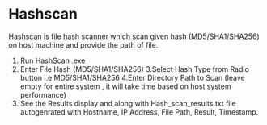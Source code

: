 # Hashscan
Hashscan is file hash scanner  which scan given hash (MD5/SHA1/SHA256) on host machine and provide the path of file.
1. Run HashScan .exe
2.  Enter File Hash (MD5/SHA1/SHA256)
3.Select Hash Type from Radio button i.e MD5/SHA1/SHA256
4.Enter Directory Path to Scan (leave empty for entire system , it will take time based on host system performance)
5.  See the Results display and along with Hash_scan_results.txt file autogenrated with Hostname, IP Address, File Path, Result, Timestamp.
